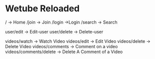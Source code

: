 # Wetube Reloaded

/ -> Home
/join -> Join
/login ->Login
/search -> Search

user/edit -> Edit-user
user/delete -> Delete-user

videos/watch -> Watch Video
videos/edit -> Edit Video
videos/delete -> Delete Video
videos/comments -> Comment on a video
videos/comments/delete -> Delete A Comment of a Video
